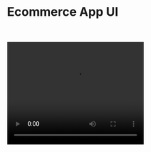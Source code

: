 <h1 textAlign="center">Ecommerce App UI</h1>

<br/>
<br/>

<video width="320" height="240" controls>
  <source src="https://www.youtube.com/watch?v=7btC8IU9f5I">
</video>
